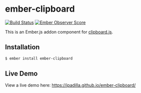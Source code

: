 # ember-clipboard
[![Build Status](https://travis-ci.org/jpadilla/ember-clipboard.svg?branch=master)](https://travis-ci.org/jpadilla/ember-clipboard) [![Ember Observer Score](http://emberobserver.com/badges/ember-clipboard.svg)](http://emberobserver.com/addons/ember-clipboard)


This is an Ember.js addon component for [clipboard.js](https://zenorocha.github.io/clipboard.js/).

## Installation

```bash
$ ember install ember-clipboard
```

## Live Demo

View a live demo here: https://jpadilla.github.io/ember-clipboard/
